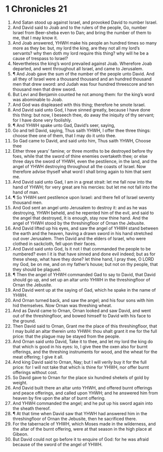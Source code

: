 ﻿# 1 Chronicles 21
1. And Satan stood up against Israel, and provoked David to number Israel. 
2. And David said to Joab and to the rulers of the people, Go, number Israel from Beer-sheba even to Dan; and bring the number of them to me, that I may know it. 
3. And Joab answered, YHWH make his people an hundred times so many more as they be: but, my lord the king, are they not all my lord’s servants? why then doth my lord require this thing? why will he be a cause of trespass to Israel? 
4. Nevertheless the king’s word prevailed against Joab. Wherefore Joab departed, and went throughout all Israel, and came to Jerusalem. 
5. ¶ And Joab gave the sum of the number of the people unto David. And all they of Israel were a thousand thousand and an hundred thousand men that drew sword: and Judah was four hundred threescore and ten thousand men that drew sword. 
6. But Levi and Benjamin counted he not among them: for the king’s word was abominable to Joab. 
7. And God was displeased with this thing; therefore he smote Israel. 
8. And David said unto God, I have sinned greatly, because I have done this thing: but now, I beseech thee, do away the iniquity of thy servant; for I have done very foolishly. 
9. ¶ And YHWH spake unto Gad, David’s seer, saying, 
10. Go and tell David, saying, Thus saith YHWH, I offer thee three things: choose thee one of them, that I may do it unto thee. 
11. So Gad came to David, and said unto him, Thus saith YHWH, Choose thee 
12. Either three years’ famine; or three months to be destroyed before thy foes, while that the sword of thine enemies overtaketh thee; or else three days the sword of YHWH, even the pestilence, in the land, and the angel of YHWH destroying throughout all the coasts of Israel. Now therefore advise thyself what word I shall bring again to him that sent me. 
13. And David said unto Gad, I am in a great strait: let me fall now into the hand of YHWH; for very great are his mercies: but let me not fall into the hand of man. 
14. ¶ So YHWH sent pestilence upon Israel: and there fell of Israel seventy thousand men. 
15. And God sent an angel unto Jerusalem to destroy it: and as he was destroying, YHWH beheld, and he repented him of the evil, and said to the angel that destroyed, It is enough, stay now thine hand. And the angel of YHWH stood by the threshingfloor of Ornan the Jebusite. 
16. And David lifted up his eyes, and saw the angel of YHWH stand between the earth and the heaven, having a drawn sword in his hand stretched out over Jerusalem. Then David and the elders of Israel, who were clothed in sackcloth, fell upon their faces. 
17. And David said unto God, Is it not I that commanded the people to be numbered? even I it is that have sinned and done evil indeed; but as for these sheep, what have they done? let thine hand, I pray thee, O LORD my God, be on me, and on my father’s house; but not on thy people, that they should be plagued. 
18. ¶ Then the angel of YHWH commanded Gad to say to David, that David should go up, and set up an altar unto YHWH in the threshingfloor of Ornan the Jebusite. 
19. And David went up at the saying of Gad, which he spake in the name of YHWH. 
20. And Ornan turned back, and saw the angel; and his four sons with him hid themselves. Now Ornan was threshing wheat. 
21. And as David came to Ornan, Ornan looked and saw David, and went out of the threshingfloor, and bowed himself to David with his face to the ground. 
22. Then David said to Ornan, Grant me the place of this threshingfloor, that I may build an altar therein unto YHWH: thou shalt grant it me for the full price: that the plague may be stayed from the people. 
23. And Ornan said unto David, Take it to thee, and let my lord the king do that which is good in his eyes: lo, I give thee the oxen also for burnt offerings, and the threshing instruments for wood, and the wheat for the meat offering; I give it all. 
24. And king David said to Ornan, Nay; but I will verily buy it for the full price: for I will not take that which is thine for YHWH, nor offer burnt offerings without cost. 
25. So David gave to Ornan for the place six hundred shekels of gold by weight. 
26. And David built there an altar unto YHWH, and offered burnt offerings and peace offerings, and called upon YHWH; and he answered him from heaven by fire upon the altar of burnt offering. 
27. And YHWH commanded the angel; and he put up his sword again into the sheath thereof. 
28. ¶ At that time when David saw that YHWH had answered him in the threshingfloor of Ornan the Jebusite, then he sacrificed there. 
29. For the tabernacle of YHWH, which Moses made in the wilderness, and the altar of the burnt offering, were at that season in the high place at Gibeon. 
30. But David could not go before it to enquire of God: for he was afraid because of the sword of the angel of YHWH. 
